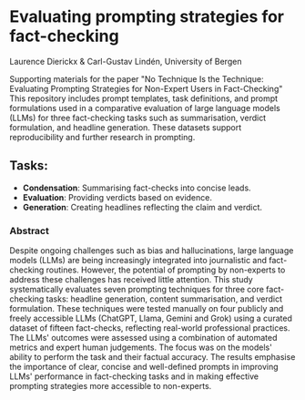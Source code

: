# Evaluating prompting strategies for fact-checking

Laurence Dierickx & Carl-Gustav Lindén, University of Bergen

Supporting materials for the paper "No Technique Is the Technique: Evaluating Prompting Strategies for Non-Expert Users in Fact-Checking" This repository includes prompt templates, task definitions, and prompt formulations used in a comparative evaluation of large language models (LLMs) for three fact-checking tasks such as summarisation, verdict formulation, and headline generation. These datasets support reproducibility and further research in prompting.
## Tasks:
- **Condensation**: Summarising fact-checks into concise leads.
- **Evaluation**: Providing verdicts based on evidence.
- **Generation**: Creating headlines reflecting the claim and verdict.

### Abstract
Despite ongoing challenges such as bias and hallucinations, large language models (LLMs) are being increasingly integrated into journalistic and fact-checking routines. However, the potential of prompting by non-experts to address these challenges has received little attention. This study systematically evaluates seven prompting techniques for three core fact-checking tasks: headline generation, content summarisation, and verdict formulation. These techniques were tested manually on four publicly and freely accessible LLMs (ChatGPT, Llama, Gemini and Grok) using a curated dataset of fifteen fact-checks, reflecting real-world professional practices. The LLMs' outcomes were assessed using a combination of automated metrics and expert human judgements. The focus was on the models' ability to perform the task and their factual accuracy. The results emphasise the importance of clear, concise and well-defined prompts in improving LLMs' performance in fact-checking tasks and in making effective prompting strategies more accessible to non-experts.


